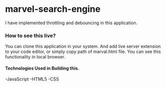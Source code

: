 # marvel-search-engine
I have implemented throttling and debouncing in this application.

### How to see this live?
 You can clone this application in your system.
 And add live server extension to your code editor, 
 or simply copy path of marval.html file. 
 You can see this functionality in local browser.
 
 
 #### Technologies Used in Building this.
 -JavaScript
 -HTML5
 -CSS
